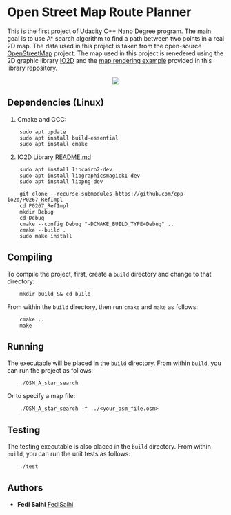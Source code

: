 # Open Street Map Route Planner
This is the first project of Udacity C++ Nano Degree program. The main goal is to use A* search algorithm to find a path between two points in a real 2D map. The data used in this project is taken from the open-source [OpenStreetMap](https://www.openstreetmap.org/#map=12/51.4499/5.5622) project. The map used in this project is renedered using the 2D graphic library [IO2D](https://github.com/cpp-io2d/P0267_RefImpl) and the [map rendering example](https://github.com/cpp-io2d/P0267_RefImpl/tree/master/P0267_RefImpl/Samples/maps) provided in this library repository.


<p align="center">
<img align="center" src="https://user-images.githubusercontent.com/45536639/195708959-e855066a-b15c-41df-9c90-f914ed576def.png"> 
</p>

## Dependencies (Linux)
1. Cmake and GCC:
```
    sudo apt update
    sudo apt install build-essential
    sudo apt install cmake
```

2. IO2D Library [README.md](https://github.com/cpp-io2d/P0267_RefImpl)
```
	sudo apt install libcairo2-dev
	sudo apt install libgraphicsmagick1-dev
	sudo apt install libpng-dev

	git clone --recurse-submodules https://github.com/cpp-io2d/P0267_RefImpl
	cd P0267_RefImpl
	mkdir Debug
	cd Debug
	cmake --config Debug "-DCMAKE_BUILD_TYPE=Debug" ..
	cmake --build .
	sudo make install
```

## Compiling
To compile the project, first, create a `build` directory and change to that directory:
```
    mkdir build && cd build
```
From within the `build` directory, then run `cmake` and `make` as follows:
```
    cmake ..
    make
```
## Running
The executable will be placed in the `build` directory. From within `build`, you can run the project as follows:
```
    ./OSM_A_star_search
```
Or to specify a map file:
```
    ./OSM_A_star_search -f ../<your_osm_file.osm>
```

## Testing

The testing executable is also placed in the `build` directory. From within `build`, you can run the unit tests as follows:
```
    ./test
```

## Authors

* **Fedi Salhi** [FediSalhi](https://www.linkedin.com/in/fedisalhi/)

